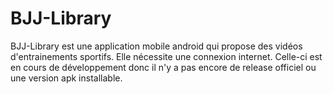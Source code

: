 # BJJ-Library

BJJ-Library est une application mobile android qui propose des vidéos d'entrainements sportifs. Elle nécessite une connexion internet.
Celle-ci est en cours de développement donc il n'y a pas encore de release officiel ou une version apk installable.
